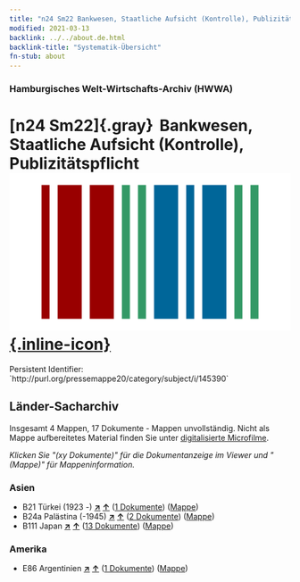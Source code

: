 ```yaml
---
title: "n24 Sm22 Bankwesen, Staatliche Aufsicht (Kontrolle), Publizitätspflicht"
modified: 2021-03-13
backlink: ../../about.de.html
backlink-title: "Systematik-Übersicht"
fn-stub: about
---
```


### Hamburgisches Welt-Wirtschafts-Archiv (HWWA)

# [n24 Sm22]{.gray}&#8201; Bankwesen, Staatliche Aufsicht (Kontrolle), Publizitätspflicht &#160; [![Wikidata](/images/Wikidata-logo.svg "Wikidata"){.inline-icon}](http://www.wikidata.org/entity/Q104711041)

<div class="hint">Persistent Identifier: `http://purl.org/pressemappe20/category/subject/i/145390`</div>







## Länder-Sacharchiv




Insgesamt 4 Mappen, 17 Dokumente - Mappen unvollständig.
Nicht als Mappe aufbereitetes Material finden Sie unter [digitalisierte Microfilme](/film/h1_sh.de.html).

_Klicken Sie "(xy Dokumente)" für die Dokumentanzeige im Viewer und "(Mappe)" für Mappeninformation._




### Asien

- B21 Türkei (1923 -) [**&nearr;**](../../../geo/i/141111/about.de.html "Türkei (1923 -) (alle Mappen)") [**&uarr;**](../../../geo/about.de.html#B21 "Ländersystematik") (<a href="https://pm20.zbw.eu/iiifview/folder/sh/141111,145390" title="über: Türkei (1923 -) : Bankwesen, Staatliche Aufsicht (Kontrolle), Publizitätspflicht" target="_blank">1 Dokumente</a>) ([Mappe](../../../../folder/sh/1411xx/141111/1453xx/145390/about.de.html))
- B24a Palästina (-1945) [**&nearr;**](../../../geo/i/141115/about.de.html "Palästina (-1945) (alle Mappen)") [**&uarr;**](../../../geo/about.de.html#B24a "Ländersystematik") (<a href="https://pm20.zbw.eu/iiifview/folder/sh/141115,145390" title="über: Palästina (-1945) : Bankwesen, Staatliche Aufsicht (Kontrolle), Publizitätspflicht" target="_blank">2 Dokumente</a>) ([Mappe](../../../../folder/sh/1411xx/141115/1453xx/145390/about.de.html))
- B111 Japan [**&nearr;**](../../../geo/i/141272/about.de.html "Japan (alle Mappen)") [**&uarr;**](../../../geo/about.de.html#B111 "Ländersystematik") (<a href="https://pm20.zbw.eu/iiifview/folder/sh/141272,145390" title="über: Japan : Bankwesen, Staatliche Aufsicht (Kontrolle), Publizitätspflicht" target="_blank">13 Dokumente</a>) ([Mappe](../../../../folder/sh/1412xx/141272/1453xx/145390/about.de.html))

### Amerika

- E86 Argentinien [**&nearr;**](../../../geo/i/141692/about.de.html "Argentinien (alle Mappen)") [**&uarr;**](../../../geo/about.de.html#E86 "Ländersystematik") (<a href="https://pm20.zbw.eu/iiifview/folder/sh/141692,145390" title="über: Argentinien : Bankwesen, Staatliche Aufsicht (Kontrolle), Publizitätspflicht" target="_blank">1 Dokumente</a>) ([Mappe](../../../../folder/sh/1416xx/141692/1453xx/145390/about.de.html))








